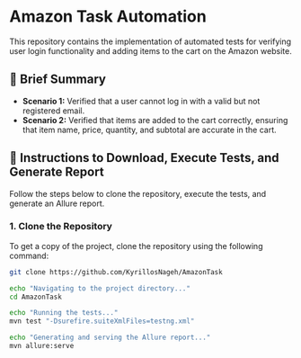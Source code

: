 # Amazon Task Automation

This repository contains the implementation of automated tests for verifying user login functionality and adding items to the cart on the Amazon website.

## 📝 Brief Summary

- **Scenario 1:** Verified that a user cannot log in with a valid but not registered email.
- **Scenario 2:** Verified that items are added to the cart correctly, ensuring that item name, price, quantity, and subtotal are accurate in the cart.

## 🚀 Instructions to Download, Execute Tests, and Generate Report

Follow the steps below to clone the repository, execute the tests, and generate an Allure report.

### 1. Clone the Repository

To get a copy of the project, clone the repository using the following command:

```bash
git clone https://github.com/KyrillosNageh/AmazonTask

echo "Navigating to the project directory..."
cd AmazonTask

echo "Running the tests..."
mvn test "-Dsurefire.suiteXmlFiles=testng.xml"

echo "Generating and serving the Allure report..."
mvn allure:serve
